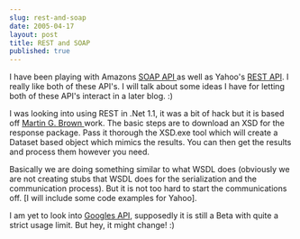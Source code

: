 ```yaml
---
slug: rest-and-soap
date: 2005-04-17
layout: post
title: REST and SOAP
published: true
---
```

I have been playing with Amazons <a href="http://www.amazon.com/gp/browse.html/102-2497589-1043300?_encoding=UTF8&amp;node=3435361">SOAP API </a> as well as Yahoo's <a href="http://developer.yahoo.net/">REST API</a>.  I really like both of these API's.  I will talk about some ideas I have for letting both of these API's interact in a later blog. :) <p />I was looking into using REST in .Net 1.1, it was a bit of hack but it is based off <a href="http://www.mgbrown.com/Downloads.aspx#Yahoo">Martin G. Brown </a>work.  The basic steps are to download an XSD for the response package.  Pass it thorough the XSD.exe tool which will create a Dataset based object which mimics the results.  You can then get the results and process them however you need.<p />Basically we are doing something similar to what WSDL does (obviously we are not creating stubs that WSDL does for the serialization and the communication process).  But it is not too hard to start the communications off. [I will include some code examples for Yahoo].<p />I am yet to look into <a href="http://www.google.co.uk/apis/">Googles API</a>, supposedly it is still a Beta with quite a strict usage limit.  But hey, it might change! :)<div class="blogger-post-footer"><img class="posterous_download_image" src="https://blogger.googleusercontent.com/tracker/8109338-111375980519765994?l=www.kinlan.co.uk%2Findex.html" height="1" alt="" width="1" /></div>

